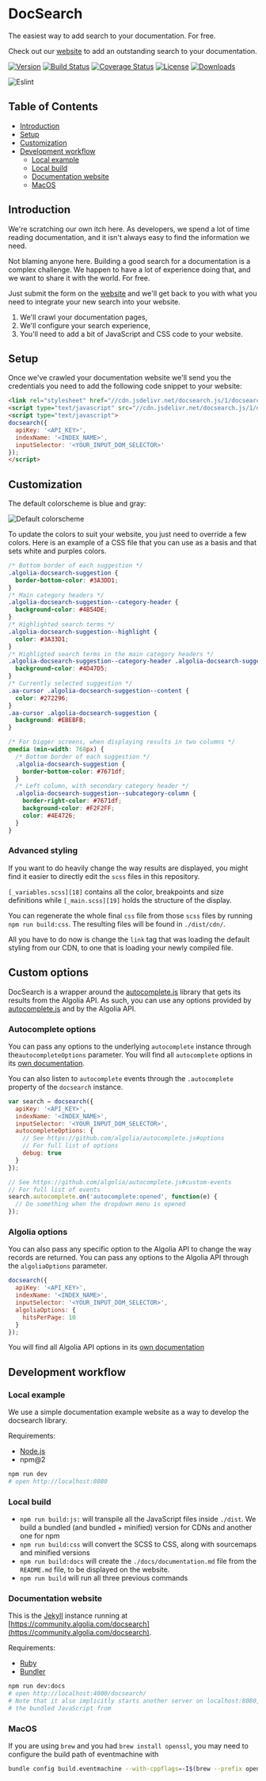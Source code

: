 # DocSearch

The easiest way to add search to your documentation. For free.

Check out our [website][1] to add an outstanding search to your documentation.

[![Version][version-svg]][package-url] [![Build Status][travis-svg]][travis-url] [![Coverage Status][coveralls-svg]][coveralls-url] [![License][license-image]][license-url] [![Downloads][downloads-image]][downloads-url]

[version-svg]: https://img.shields.io/npm/v/docsearch.js.svg?style=flat-square
[package-url]: https://npmjs.org/package/docsearch.js
[travis-svg]: https://img.shields.io/travis/algolia/docsearch/master.svg?style=flat-square
[travis-url]: https://travis-ci.org/algolia/docsearch
[coveralls-svg]: https://img.shields.io/coveralls/algolia/docsearch/master.svg?style=flat-square
[coveralls-url]: https://coveralls.io/github/algolia/docsearch?branch=docs%2Fbadges
[license-image]: http://img.shields.io/badge/license-MIT-green.svg?style=flat-square
[license-url]: LICENSE
[downloads-image]: https://img.shields.io/npm/dm/docsearch.js.svg?style=flat-square
[downloads-url]: http://npm-stat.com/charts.html?package=docsearch.js
[docsearch-website]: https://community.algolia.com/docsearch/?utm_medium=social-owned&utm_source=GitHub&utm_campaign=docsearch%20repository
[docsearch-website-docs]: https://community.algolia.com/docsearch/documentation/?utm_medium=social-owned&utm_source=GitHub&utm_campaign=docsearch%20repository

![Eslint][7]

<!-- START doctoc generated TOC please keep comment here to allow auto update -->
<!-- DON'T EDIT THIS SECTION, INSTEAD RE-RUN doctoc TO UPDATE -->
## Table of Contents

- [Introduction][8]
- [Setup][9]
- [Customization][10]
- [Development workflow][11]
  - [Local example][12]
  - [Local build][13]
  - [Documentation website][14]
  - [MacOS][15]

<!-- END doctoc generated TOC please keep comment here to allow auto update -->

<!-- START documentation.md -->

## Introduction

We're scratching our own itch here. As developers, we spend a lot of time
reading documentation, and it isn't always easy to find the information we need.

Not blaming anyone here. Building a good search for a documentation is a complex
challenge. We happen to have a lot of experience doing that, and we want to
share it with the world. For free.

Just submit the form on the [website][16] and we'll get back to you with what
you need to integrate your new search into your website.

 1. We'll crawl your documentation pages,
 2. We'll configure your search experience,
 3. You'll need to add a bit of JavaScript and CSS code to your website.

## Setup

Once we've crawled your documentation website we'll send you the credentials you
need to add the following code snippet to your website:

```html
<link rel="stylesheet" href="//cdn.jsdelivr.net/docsearch.js/1/docsearch.min.css" />
<script type="text/javascript" src="//cdn.jsdelivr.net/docsearch.js/1/docsearch.min.js"></script>
<script type="text/javascript">
docsearch({
  apiKey: '<API_KEY>',
  indexName: '<INDEX_NAME>',
  inputSelector: '<YOUR_INPUT_DOM_SELECTOR>'
});
</script>
```

## Customization

The default colorscheme is blue and gray:

![Default colorscheme][17]

To update the colors to suit your website, you just need to override a few
colors. Here is an example of a CSS file that you can use as a basis and that
sets white and purples colors.

```css
/* Bottom border of each suggestion */
.algolia-docsearch-suggestion {
  border-bottom-color: #3A3DD1;
}
/* Main category headers */
.algolia-docsearch-suggestion--category-header {
  background-color: #4B54DE;
}
/* Highlighted search terms */
.algolia-docsearch-suggestion--highlight {
  color: #3A33D1;
}
/* Highligted search terms in the main category headers */
.algolia-docsearch-suggestion--category-header .algolia-docsearch-suggestion--highlight  {
  background-color: #4D47D5;
}
/* Currently selected suggestion */
.aa-cursor .algolia-docsearch-suggestion--content {
  color: #272296;
}
.aa-cursor .algolia-docsearch-suggestion {
  background: #EBEBFB;
}

/* For bigger screens, when displaying results in two columns */
@media (min-width: 768px) {
  /* Bottom border of each suggestion */
  .algolia-docsearch-suggestion {
    border-bottom-color: #7671df;
  }
  /* Left column, with secondary category header */
  .algolia-docsearch-suggestion--subcategory-column {
    border-right-color: #7671df;
    background-color: #F2F2FF;
    color: #4E4726;
  }
}
```

### Advanced styling

If you want to do heavily change the way results are displayed, you might find
it easier to directly edit the `scss` files in this repository.

`[_variables.scss][18]`
contains all the color, breakpoints and size definitions while 
`[_main.scss][19]`
holds the structure of the display.

You can regenerate the whole final `css` file from those `scss` files by running
`npm run build:css`. The resulting files will be found in `./dist/cdn/`.

All you have to do now is change the `link` tag that was loading the default
styling from our CDN, to one that is loading your newly compiled file.

## Custom options

DocSearch is a wrapper around the [autocomplete.js][20] library that gets its
results from the Algolia API. As such, you can use any options provided by
[autocomplete.js][21] and by the Algolia API.

### Autocomplete options

You can pass any options to the underlying `autocomplete` instance through
the`autocompleteOptions` parameter. You will find all `autocomplete` options in
its [own documentation][22]. 

You can also listen to `autocomplete` events through the `.autocomplete`
property of the `docsearch` instance.

```javascript
var search = docsearch({
  apiKey: '<API_KEY>',
  indexName: '<INDEX_NAME>',
  inputSelector: '<YOUR_INPUT_DOM_SELECTOR>',
  autocompleteOptions: {
    // See https://github.com/algolia/autocomplete.js#options
    // For full list of options
    debug: true
  }
});

// See https://github.com/algolia/autocomplete.js#custom-events
// For full list of events
search.autocomplete.on('autocomplete:opened', function(e) {
  // Do something when the dropdown menu is opened
});
```

### Algolia options

You can also pass any specific option to the Algolia API to change the way
records are returned. You can pass any options to the Algolia API through
the `algoliaOptions` parameter.

```javascript
docsearch({
  apiKey: '<API_KEY>',
  indexName: '<INDEX_NAME>',
  inputSelector: '<YOUR_INPUT_DOM_SELECTOR>',
  algoliaOptions: {
    hitsPerPage: 10
  }
});
```

You will find all Algolia API options in its [own documentation][23]

<!-- END documentation.md -->

## Development workflow

### Local example

We use a simple documentation example website as a way to develop the docsearch
library.

Requirements:
- [Node.js][24]
- npm@2

```sh
npm run dev
# open http://localhost:8080
```

### Local build

- `npm run build:js:` will transpile all the JavaScript files inside `./dist`.
  We build a bundled (and bundled + minified) version for CDNs and another one
  for npm
- `npm run build:css` will convert the SCSS to CSS, along with sourcemaps and
  minified versions
- `npm run build:docs` will create the `./docs/documentation.md` file from the
  `README.md` file, to be displayed on the website.
- `npm run build` will run all three previous commands

### Documentation website

This is the [Jekyll][25] instance running at
[https://community.algolia.com/docsearch](https://community.algolia.com/docsearch).

Requirements:
- [Ruby][26]
- [Bundler][27]

```sh
npm run dev:docs
# open http://localhost:4000/docsearch/
# Note that it also implicitly starts another server on localhost:8080, to load
# the bundled JavaScript from
```

### MacOS

If you are using `brew` and you had `brew install openssl`, you may need to
configure the build path of eventmachine with

```sh
bundle config build.eventmachine --with-cppflags=-I$(brew --prefix openssl)/include
```


[1]: https://community.algolia.com/docsearch/
[2]: https://img.shields.io/npm/v/docsearch.js.svg?style=flat-square
[3]: https://img.shields.io/travis/algolia/docsearch/master.svg?style=flat-square
[4]: https://img.shields.io/coveralls/algolia/docsearch/master.svg?style=flat-square
[5]: http://img.shields.io/badge/license-MIT-green.svg?style=flat-square
[6]: https://img.shields.io/npm/dm/docsearch.js.svg?style=flat-square
[7]: ./docs/img/showcase/example-eslint.gif
[8]: #introduction
[9]: #setup
[10]: #customization
[11]: #development-workflow
[12]: #local-example
[13]: #local-build
[14]: #documentation-website
[15]: #macos
[16]: https://community.algolia.com/docsearch/
[17]: https://community.algolia.com/docsearch/img/default-colorscheme.png
[18]: https://github.com/algolia/docsearch/blob/master/src/styles/_variables.scss
[19]: https://github.com/algolia/docsearch/blob/master/src/styles/_main.scss
[20]: https://github.com/algolia/autocomplete.js
[21]: https://github.com/algolia/autocomplete.js
[22]: https://github.com/algolia/autocomplete.js#options
[23]: https://www.algolia.com/doc/ruby#full-text-search-parameters
[24]: https://nodejs.org/en/
[25]: https://jekyllrb.com/
[26]: https://www.ruby-lang.org/en/
[27]: http://bundler.io/
